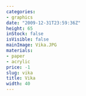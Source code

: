 ```yaml
---
categories:
- graphics
date: "2009-12-31T23:59:36Z"
height: 65
inStock: false
isVisible: false
mainImage: Vika.JPG
materials:
- paper
- acrylic
price: -1
slug: vika
title: Vika
width: 40
---
```


